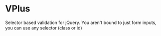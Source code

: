 VPlus
=====

Selector based validation for jQuery. You aren't
bound to just form inputs, you can use any 
selector (class or id)
